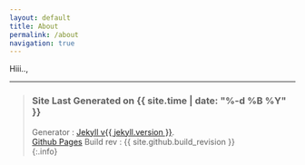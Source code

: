 ```yaml
---
layout: default
title: About
permalink: /about
navigation: true
---
```


Hiii..,

----

> ### Site Last Generated on {{ site.time | date: "%-d %B %Y"  }}
>
> Generator : [Jekyll v{{ jekyll.version }}](http://jekyllrb.com/).<br/>
> [Github Pages](https://pages.github.com/) Build rev : {{ site.github.build_revision }}<br/>
{:.info}